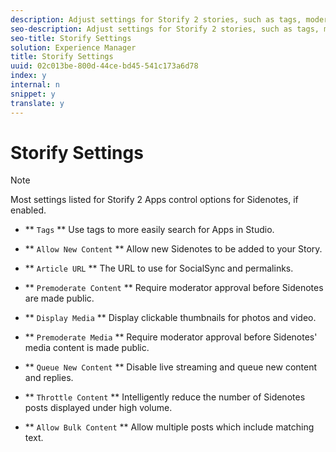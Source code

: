 ```yaml
---
description: Adjust settings for Storify 2 stories, such as tags, moderation, and allowed content.
seo-description: Adjust settings for Storify 2 stories, such as tags, moderation, and allowed content.
seo-title: Storify Settings
solution: Experience Manager
title: Storify Settings
uuid: 02c013be-800d-44ce-bd45-541c173a6d78
index: y
internal: n
snippet: y
translate: y
---
```


# Storify Settings


>[!NOTE]
>
>Most settings listed for Storify 2 Apps control options for Sidenotes, if enabled.


* ** `Tags` **
  Use tags to more easily search for Apps in Studio.

* ** `Allow New Content` **
  Allow new Sidenotes to be added to your Story.

* ** `Article URL` **
  The URL to use for SocialSync and permalinks.

* ** `Premoderate Content` **
  Require moderator approval before Sidenotes are made public.

* ** `Display Media` **
  Display clickable thumbnails for photos and video.

* ** `Premoderate Media` ** 
  Require moderator approval before Sidenotes' media content is made public.

* ** `Queue New Content` **
  Disable live streaming and queue new content and replies.

* ** `Throttle Content` ** 
  Intelligently reduce the number of Sidenotes posts displayed under high volume.

* ** `Allow Bulk Content` **
  Allow multiple posts which include matching text.

